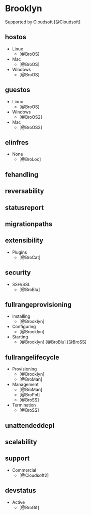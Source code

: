 # Brooklyn
Supported by Cloudsoft [@Cloudsoft]

## hostos
- Linux
    - [@BroOS]
- Mac
    - [@BroOS]
- Windows
    - [@BroOS]

## guestos
- Linux
    - [@BroOS]
- Windows
    - [@BroOS2]
- Mac
    - [@BroOS3]

## elinfres
- None
    - [@BroLoc]

## fehandling

## reversability

## statusreport

## migrationpaths

## extensibility
- Plugins
    - [@BroCat]

## security
- SSH/SSL
    - [@BroBlu]

## fullrangeprovisioning
- Installing
    - [@Brooklyn]
- Configuring
    - [@Brooklyn]
- Starting
    - [@Brooklyn] [@BroBlu] [@BroSS]

## fullrangelifecycle
- Provisioning
    - [@Brooklyn]
    - [@BroMan]
- Management
    - [@BroMan]
    - [@BroPol]
    - [@BroSS]
- Termination
    - [@BroSS]

## unattendeddepl

## scalability

## support
- Commercial
    - [@Cloudsoft2]

## devstatus
- Active
    - [@BroGit]
